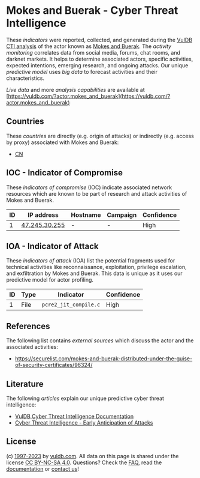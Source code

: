 # Mokes and Buerak - Cyber Threat Intelligence

These _indicators_ were reported, collected, and generated during the [VulDB CTI analysis](https://vuldb.com/?kb.cti) of the actor known as [Mokes and Buerak](https://vuldb.com/?actor.mokes_and_buerak). The _activity monitoring_ correlates data from social media, forums, chat rooms, and darknet markets. It helps to determine associated actors, specific activities, expected intentions, emerging research, and ongoing attacks. Our unique _predictive model_ uses _big data_ to forecast activities and their characteristics.

_Live data_ and more _analysis capabilities_ are available at [https://vuldb.com/?actor.mokes_and_buerak](https://vuldb.com/?actor.mokes_and_buerak)

## Countries

These _countries_ are directly (e.g. origin of attacks) or indirectly (e.g. access by proxy) associated with Mokes and Buerak:

* [CN](https://vuldb.com/?country.cn)

## IOC - Indicator of Compromise

These _indicators of compromise_ (IOC) indicate associated network resources which are known to be part of research and attack activities of Mokes and Buerak.

ID | IP address | Hostname | Campaign | Confidence
-- | ---------- | -------- | -------- | ----------
1 | [47.245.30.255](https://vuldb.com/?ip.47.245.30.255) | - | - | High

## IOA - Indicator of Attack

These _indicators of attack_ (IOA) list the potential fragments used for technical activities like reconnaissance, exploitation, privilege escalation, and exfiltration by Mokes and Buerak. This data is unique as it uses our predictive model for actor profiling.

ID | Type | Indicator | Confidence
-- | ---- | --------- | ----------
1 | File | `pcre2_jit_compile.c` | High

## References

The following list contains _external sources_ which discuss the actor and the associated activities:

* https://securelist.com/mokes-and-buerak-distributed-under-the-guise-of-security-certificates/96324/

## Literature

The following _articles_ explain our unique predictive cyber threat intelligence:

* [VulDB Cyber Threat Intelligence Documentation](https://vuldb.com/?kb.cti)
* [Cyber Threat Intelligence - Early Anticipation of Attacks](https://www.scip.ch/en/?labs.20201022)

## License

(c) [1997-2023](https://vuldb.com/?kb.changelog) by [vuldb.com](https://vuldb.com/?kb.about). All data on this page is shared under the license [CC BY-NC-SA 4.0](https://creativecommons.org/licenses/by-nc-sa/4.0/). Questions? Check the [FAQ](https://vuldb.com/?kb.faq), read the [documentation](https://vuldb.com/?kb) or [contact us](https://vuldb.com/?contact)!
